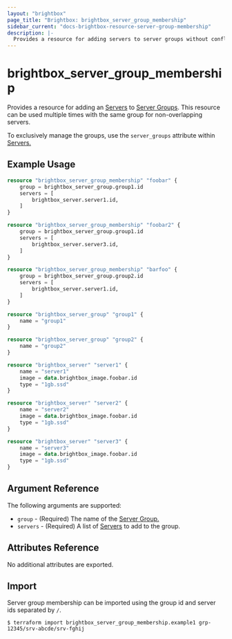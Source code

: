 ```yaml
---
layout: "brightbox"
page_title: "Brightbox: brightbox_server_group_membership"
sidebar_current: "docs-brightbox-resource-server-group-membership"
description: |-
  Provides a resource for adding servers to server groups without conflicting with itself.
---
```


# brightbox\_server\_group\_membership

Provides a resource for adding an [Servers][2] to [Server Groups][1]. This
resource can be used multiple times with the same group for non-overlapping servers.

To exclusively manage the groups, use the `server_groups` attribute within [Servers.][2]

## Example Usage

```terraform
resource "brightbox_server_group_membership" "foobar" {
	group = brightbox_server_group.group1.id
	servers = [
		brightbox_server.server1.id,
	]
}

resource "brightbox_server_group_membership" "foobar2" {
	group = brightbox_server_group.group1.id
	servers = [
		brightbox_server.server3.id,
	]
}

resource "brightbox_server_group_membership" "barfoo" {
	group = brightbox_server_group.group2.id
	servers = [
		brightbox_server.server1.id,
	]
}

resource "brightbox_server_group" "group1" {
    name = "group1"
}

resource "brightbox_server_group" "group2" {
    name = "group2"
}

resource "brightbox_server" "server1" {
    name = "server1"
    image = data.brightbox_image.foobar.id
	type = "1gb.ssd"
}

resource "brightbox_server" "server2" {
    name = "server2"
    image = data.brightbox_image.foobar.id
	type = "1gb.ssd"
}

resource "brightbox_server" "server3" {
    name = "server3"
    image = data.brightbox_image.foobar.id
	type = "1gb.ssd"
}
```

## Argument Reference

The following arguments are supported:

* `group` - (Required) The name of the [Server Group.][1]
* `servers` - (Required) A list of [Servers][2] to add to the group.

## Attributes Reference

No additional attributes are exported.

[1]: /docs/providers/brightbox/r/server_group.html
[2]: /docs/providers/brightbox/r/server.html

## Import

Server group membership can be imported using the group id and server ids separated by `/`.

```
$ terraform import brightbox_server_group_membership.example1 grp-12345/srv-abcde/srv-fghij
```
